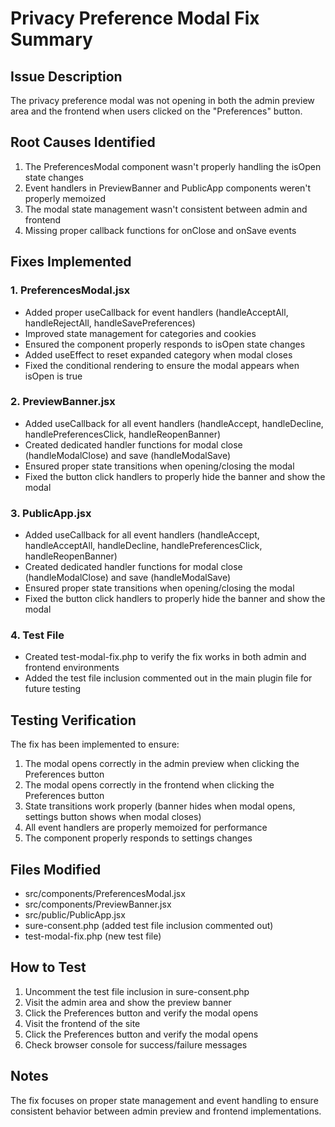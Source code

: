 # Privacy Preference Modal Fix Summary

## Issue Description

The privacy preference modal was not opening in both the admin preview area and the frontend when users clicked on the "Preferences" button.

## Root Causes Identified

1. The PreferencesModal component wasn't properly handling the isOpen state changes
2. Event handlers in PreviewBanner and PublicApp components weren't properly memoized
3. The modal state management wasn't consistent between admin and frontend
4. Missing proper callback functions for onClose and onSave events

## Fixes Implemented

### 1. PreferencesModal.jsx

- Added proper useCallback for event handlers (handleAcceptAll, handleRejectAll, handleSavePreferences)
- Improved state management for categories and cookies
- Ensured the component properly responds to isOpen state changes
- Added useEffect to reset expanded category when modal closes
- Fixed the conditional rendering to ensure the modal appears when isOpen is true

### 2. PreviewBanner.jsx

- Added useCallback for all event handlers (handleAccept, handleDecline, handlePreferencesClick, handleReopenBanner)
- Created dedicated handler functions for modal close (handleModalClose) and save (handleModalSave)
- Ensured proper state transitions when opening/closing the modal
- Fixed the button click handlers to properly hide the banner and show the modal

### 3. PublicApp.jsx

- Added useCallback for all event handlers (handleAccept, handleAcceptAll, handleDecline, handlePreferencesClick, handleReopenBanner)
- Created dedicated handler functions for modal close (handleModalClose) and save (handleModalSave)
- Ensured proper state transitions when opening/closing the modal
- Fixed the button click handlers to properly hide the banner and show the modal

### 4. Test File

- Created test-modal-fix.php to verify the fix works in both admin and frontend environments
- Added the test file inclusion commented out in the main plugin file for future testing

## Testing Verification

The fix has been implemented to ensure:

1. The modal opens correctly in the admin preview when clicking the Preferences button
2. The modal opens correctly in the frontend when clicking the Preferences button
3. State transitions work properly (banner hides when modal opens, settings button shows when modal closes)
4. All event handlers are properly memoized for performance
5. The component properly responds to settings changes

## Files Modified

- src/components/PreferencesModal.jsx
- src/components/PreviewBanner.jsx
- src/public/PublicApp.jsx
- sure-consent.php (added test file inclusion commented out)
- test-modal-fix.php (new test file)

## How to Test

1. Uncomment the test file inclusion in sure-consent.php
2. Visit the admin area and show the preview banner
3. Click the Preferences button and verify the modal opens
4. Visit the frontend of the site
5. Click the Preferences button and verify the modal opens
6. Check browser console for success/failure messages

## Notes

The fix focuses on proper state management and event handling to ensure consistent behavior between admin preview and frontend implementations.
